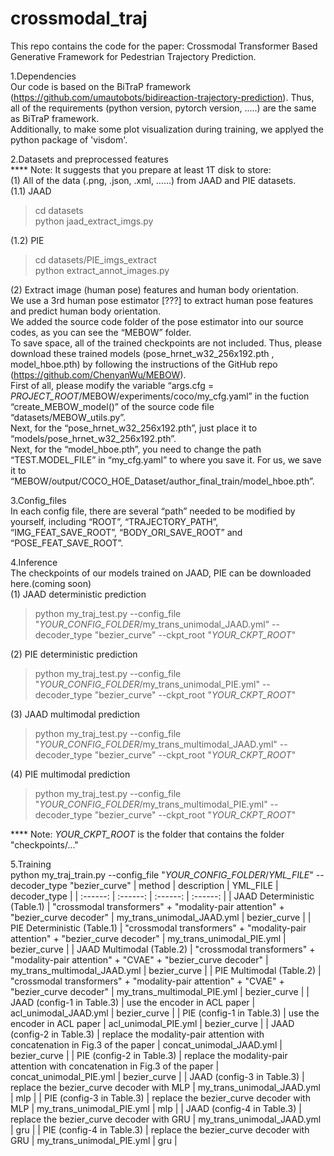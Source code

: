 # crossmodal_traj
This repo contains the code for the paper: Crossmodal Transformer Based Generative Framework for Pedestrian Trajectory Prediction.

1.Dependencies  
Our code is based on the BiTraP framework (https://github.com/umautobots/bidireaction-trajectory-prediction). Thus, all of the requirements (python version, pytorch version, .....) are the same as BiTraP framework.  
Additionally, to make some plot visualization during training, we applyed the python package of 'visdom'.

2.Datasets and preprocessed features  
**** Note: It suggests that you prepare at least 1T disk to store:   
(1) All of the data (.png, .json, .xml, ……) from JAAD and PIE datasets.  
(1.1) JAAD  
>cd datasets  
>python jaad_extract_imgs.py

(1.2) PIE  
>cd datasets/PIE_imgs_extract  
>python extract_annot_images.py   

(2) Extract image (human pose) features and human body orientation.  
We use a 3rd human pose estimator [???] to extract human pose features and predict human body orientation.  
We added the source code folder of the pose estimator into our source codes, as you can see the “MEBOW” folder.  
To save space, all of the trained checkpoints are not included. Thus, please download these trained models (pose_hrnet_w32_256x192.pth , model_hboe.pth) by following the instructions of the GitHub repo (https://github.com/ChenyanWu/MEBOW).  
First of all, please modify the variable “args.cfg = *PROJECT_ROOT*/MEBOW/experiments/coco/my_cfg.yaml” in the fuction “create_MEBOW_model()” of the source code file “datasets/MEBOW_utils.py”.  
Next, for the “pose_hrnet_w32_256x192.pth”, just place it to “models/pose_hrnet_w32_256x192.pth”.  
Next, for the “model_hboe.pth”, you need to change the path “TEST.MODEL_FILE” in “my_cfg.yaml” to where you save it. For us, we save it to “MEBOW/output/COCO_HOE_Dataset/author_final_train/model_hboe.pth”.  



3.Config_files  
In each config file, there are several “path” needed to be modified by yourself, including “ROOT”, “TRAJECTORY_PATH”, “IMG_FEAT_SAVE_ROOT”, “BODY_ORI_SAVE_ROOT” and “POSE_FEAT_SAVE_ROOT”.

4.Inference  
The checkpoints of our models trained on JAAD, PIE can be downloaded here.(coming soon)  
(1) JAAD deterministic prediction  
>python my_traj_test.py --config_file "*YOUR_CONFIG_FOLDER*/my_trans_unimodal_JAAD.yml" --decoder_type "bezier_curve" --ckpt_root "*YOUR_CKPT_ROOT*"  

(2) PIE deterministic prediction  
>python my_traj_test.py --config_file "*YOUR_CONFIG_FOLDER*/my_trans_unimodal_PIE.yml" --decoder_type "bezier_curve" --ckpt_root "*YOUR_CKPT_ROOT*"  

(3) JAAD multimodal prediction  
>python my_traj_test.py --config_file "*YOUR_CONFIG_FOLDER*/my_trans_multimodal_JAAD.yml" --decoder_type "bezier_curve" --ckpt_root "*YOUR_CKPT_ROOT*"  

(4) PIE multimodal prediction  
>python my_traj_test.py --config_file "*YOUR_CONFIG_FOLDER*/my_trans_multimodal_PIE.yml" --decoder_type "bezier_curve" --ckpt_root "*YOUR_CKPT_ROOT*"


**** Note: *YOUR_CKPT_ROOT* is the folder that contains the folder "checkpoints/..."




5.Training  
python my_traj_train.py --config_file "*YOUR_CONFIG_FOLDER*/*YML_FILE*" --decoder_type "bezier_curve"
| method | description | YML_FILE | decoder_type |
| :------: | :------: | :------: | :------: |
| JAAD Deterministic (Table.1) | "crossmodal transformers" + "modality-pair attention" + "bezier_curve decoder" | my_trans_unimodal_JAAD.yml | bezier_curve |
| PIE Deterministic (Table.1) | "crossmodal transformers" + "modality-pair attention" + "bezier_curve decoder" | my_trans_unimodal_PIE.yml | bezier_curve |
| JAAD Multimodal (Table.2) | "crossmodal transformers" + "modality-pair attention" + "CVAE" + "bezier_curve decoder" | my_trans_multimodal_JAAD.yml | bezier_curve |
| PIE Multimodal (Table.2) |  "crossmodal transformers" + "modality-pair attention" + "CVAE" + "bezier_curve decoder" | my_trans_multimodal_PIE.yml | bezier_curve |
| JAAD (config-1 in Table.3) | use the encoder in ACL paper | acl_unimodal_JAAD.yml | bezier_curve |
| PIE (config-1 in Table.3) | use the encoder in ACL paper | acl_unimodal_PIE.yml | bezier_curve |
| JAAD (config-2 in Table.3) | replace the modality-pair attention with concatenation in Fig.3 of the paper | concat_unimodal_JAAD.yml | bezier_curve |
| PIE (config-2 in Table.3) | replace the modality-pair attention with concatenation in Fig.3 of the paper | concat_unimodal_PIE.yml | bezier_curve |
| JAAD (config-3 in Table.3) | replace the bezier_curve decoder with MLP | my_trans_unimodal_JAAD.yml | mlp |
| PIE (config-3 in Table.3) | replace the bezier_curve decoder with MLP | my_trans_unimodal_PIE.yml | mlp |
| JAAD (config-4 in Table.3) | replace the bezier_curve decoder with GRU | my_trans_unimodal_JAAD.yml | gru |
| PIE (config-4 in Table.3) | replace the bezier_curve decoder with GRU | my_trans_unimodal_PIE.yml | gru |




